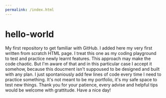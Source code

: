 ```yaml
---
permalink: /index.html
---
```


# hello-world
My first repository to get familiar with GitHub. 
I added here my very first written from scratch HTML page. I treat this one as my coding playground to test and practice newly learnt features. This approach may make the code chaotic. But I'm aware of that and in this particular case I accept it somehow, because this doucment isn't suppoused to be designed and built with any plan. I just spontaniously add few lines of code every time I need to practice something. It's not meant to be my portfolio, it's my safe space to test new things. Thank you for your patience, every advise and helpful tips would be welcome with grattitude. Have a nice day! 
